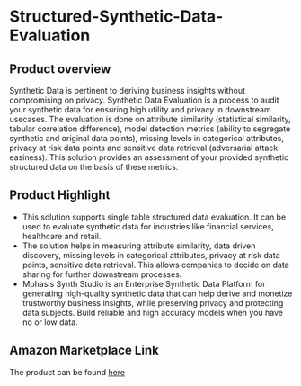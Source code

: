# Structured-Synthetic-Data-Evaluation

## Product overview

Synthetic Data is pertinent to deriving business insights without compromising on privacy. Synthetic Data Evaluation is a process to audit your synthetic data for ensuring high utility and privacy in downstream usecases. The evaluation is done on attribute similarity (statistical similarity, tabular correlation difference), model detection metrics (ability to segregate synthetic and original data points), missing levels in categorical attributes, privacy at risk data points and sensitive data retrieval (adversarial attack easiness). This solution provides an assessment of your provided synthetic structured data on the basis of these metrics.

## Product Highlight 

* This solution supports single table structured data evaluation. It can be used to evaluate synthetic data for industries like financial services, healthcare and retail.
* The solution helps in measuring attribute similarity, data driven discovery, missing levels in categorical attributes, privacy at risk data points, sensitive data retrieval. This allows companies to decide on data sharing for further downstream processes.
* Mphasis Synth Studio is an Enterprise Synthetic Data Platform for generating high-quality synthetic data that can help derive and monetize trustworthy business insights, while preserving privacy and protecting data subjects. Build reliable and high accuracy models when you have no or low data.

## Amazon Marketplace Link
The product can be found [here](https://aws.amazon.com/marketplace/pp/prodview-hbmxiek5jqvdk)
